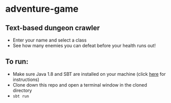 # adventure-game
## Text-based dungeon crawler

- Enter your name and select a class
- See how many enemies you can defeat before your health runs out!

## To run:

- Make sure Java 1.8 and SBT are installed on your machine (click [here](https://docs.scala-lang.org/getting-started-sbt-track/getting-started-with-scala-and-sbt-on-the-command-line.html "Getting Started with Scala and sbt on the Command Line") for instructions)
- Clone down this repo and open a terminal window in the cloned directory
- `sbt run`
